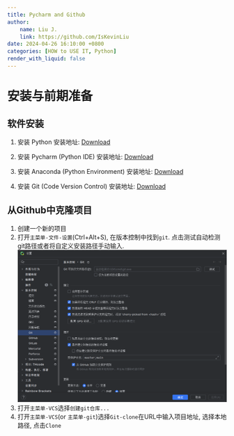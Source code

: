 ```yaml
---
title: Pycharm and Github
author: 
    name: Liu J.
    link: https://github.com/IsKevinLiu
date: 2024-04-26 16:10:00 +0800
categories: [HOW to USE IT, Python]
render_with_liquid: false
---
```


# 安装与前期准备
## 软件安装
1. 安装 Python
   安装地址: [Download](https://www.python.org/downloads)
   
2. 安装 Pycharm (Python IDE)
   安装地址: [Download](https://www.jetbrains.com/pycharm/download/?section=windows)
3. 安装 Anaconda (Python Environment)
   安装地址: [Download](https://www.anaconda.com/products/individual)
4. 安装 Git  (Code Version Control)
   安装地址: [Download](https://git-scm.com/downloads)

## 从Github中克隆项目
1. 创建一个新的项目
2. 打开`主菜单-文件-设置`(Ctrl+Alt+S), 在版本控制中找到`git`. 点击测试自动检测git路径或者将自定义安装路径手动输入.
   ![Settings git in Pycharm](https://raw.githubusercontent.com/IsKevinLiu/IsKevinLiu.github.io/main/_image/20240426/001.png)
3. 打开`主菜单-VCS`选择`创建git仓库...`
4. 打开`主菜单-VCS`(or `主菜单-git`)选择`Git-clone`在URL中输入项目地址, 选择本地路径, 点击`Clone`
  
